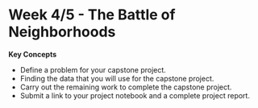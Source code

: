# Week 4/5 - The Battle of Neighborhoods

**Key Concepts**

* Define a problem for your capstone project.
* Finding the data that you will use for the capstone project.
* Carry out the remaining work to complete the capstone project.
* Submit a link to your project notebook and a complete project report.
